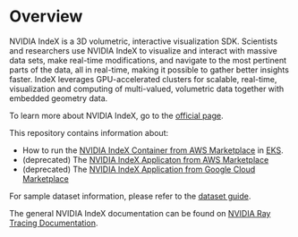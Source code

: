 # Overview

NVIDIA IndeX is a 3D volumetric, interactive visualization SDK.  Scientists and
researchers use NVIDIA IndeX to visualize and interact with massive data sets,
make real-time modifications, and navigate to the most pertinent parts of the
data, all in real-time, making it possible to gather better insights faster.
IndeX leverages GPU-accelerated clusters for scalable, real-time, visualization
and computing of multi-valued, volumetric data together with embedded geometry
data.

To learn more about NVIDIA IndeX, go to the [official page](https://developer.nvidia.com/index).

This repository contains information about:
* How to run the [NVIDIA IndeX Container from AWS Marketplace](https://aws.amazon.com/marketplace/pp/prodview-jungamkavzpw2) in [EKS](doc/eks.md).
* (deprecated) The [NVIDIA IndeX Applicaton from AWS Marketplace](doc/aws.md)
* (deprecated) The [NVIDIA IndeX Application from Google Cloud Marketplace](doc/gke-app.md)

For sample dataset information, please refer to the [dataset guide](doc/datasets.md).

The general NVIDIA IndeX documentation can be found on [NVIDIA Ray Tracing Documentation](https://raytracing-docs.nvidia.com).
